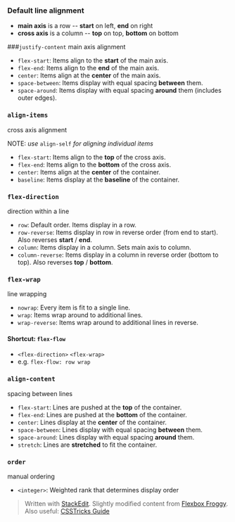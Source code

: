 
### Default line alignment
- **main axis** is a row
 -- **start** on left, **end** on right
- **cross axis** is a column
--  **top** on top, **bottom** on bottom

###`justify-content`
main axis alignment

- `flex-start`: Items align to the **start** of the main axis.
- `flex-end`: Items align to the **end** of the main axis.
- `center`: Items align at the **center** of the main axis.
- `space-between`: Items display with equal spacing **between** them.
- `space-around`: Items display with equal spacing **around** them (includes outer edges).

### `align-items`
cross axis alignment

NOTE: *use* `align-self` *for aligning individual items*

- `flex-start`: Items align to the **top** of the cross axis.
- `flex-end`: Items align to the **bottom** of the cross axis.
- `center`: Items align at the **center** of the container.
- `baseline`: Items display at the **baseline** of the container.

### `flex-direction`
direction within a line

- `row`: Default order. Items display in a row.
- `row-reverse`: Items display in row in reverse order (from end to start). Also reverses **start** / **end**.
- `column`: Items display in a column. Sets main axis to column.
- `column-reverse`: Items display in a column in reverse order (bottom to top). Also reverses **top** / **bottom**.

### `flex-wrap`
line wrapping

- `nowrap`: Every item is fit to a single line.
- `wrap`: Items wrap around to additional lines.
- `wrap-reverse`: Items wrap around to additional lines in reverse.

#### Shortcut: `flex-flow`
- `<flex-direction>` `<flex-wrap>`
 - e.g. `flex-flow: row wrap`

### `align-content`
spacing between lines

- `flex-start`: Lines are pushed at the **top** of the container.
- `flex-end`: Lines are pushed at the **bottom** of the container.
- `center`: Lines display at the **center** of the container.
- `space-between`: Lines display with equal spacing **between** them.
- `space-around`: Lines display with equal spacing **around** them.
- `stretch`: Lines are **stretched** to fit the container.

### `order`
manual ordering

- `<integer>`: Weighted rank that determines display order

> Written with [StackEdit](https://stackedit.io/).
> Slightly modified content from [Flexbox Froggy](http://flexboxfroggy.com/).
> Also useful: [CSSTricks Guide](https://css-tricks.com/snippets/css/a-guide-to-flexbox/)
